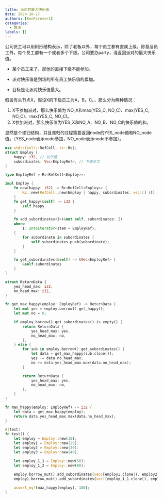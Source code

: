 ```yaml
---
title: 派对的最大快乐值
date: 2024-10-27
authors: [KenForever1]
categories: 
  - 算法
labels: []
---
```


公司员工可以用树形结构表示，除了老板以外，每个员工都有直属上级，除基层员工外，每个员工都有一个或者多个下级。公司要办party，请返回派对的最大快乐值。

+ 某个员工来了，那他的直接下级不能参加。

+ 派对快乐值是到场的所有员工快乐值的累加。

+ 目标是让派对快乐值最大。

<!-- more -->

假设有头节点X，假设X的下级员工为A，B，C。，那么分为两种情况：
1. X不参加派对，那么快乐值为 NO_X和max(YES_C, NO_C)、max(YES_C, NO_C)、max(YES_C, NO_C)。
2. X参加派对，那么快乐值为YES_X和NO_A、NO_B、NO_C的快乐值的和。

显然是个递归结构，并且递归的过程需要返回node的YES_node值和NO_node值。（YES_node表示node参加，NO_node表示node不参加）。

```rust
use std::{cell::RefCell, rc::Rc};
struct Employ {
    happy: i32, // 快乐值
    subordinates: Vec<EmployRef>, // 下级员工
}

type EmployRef = Rc<RefCell<Employ>>;

impl Employ {
    fn new(happy: i32) -> Rc<RefCell<Employ>> {
        Rc::new(RefCell::new(Employ { happy, subordinates: vec![] }))
    }
    fn get_happy(&self) -> i32 {
        self.happy
    }

    fn add_subordinates<I>(&mut self, subordinates: I)
    where
        I: IntoIterator<Item = EmployRef>,
    {
        for subordinate in subordinates {
            self.subordinates.push(subordinate);
        }
    }

    fn get_subordinates(&self) -> &Vec<EmployRef> {
        &self.subordinates
    }
}

struct ReturnData {
    yes_head_max: i32,
    no_head_max: i32,
}

fn get_max_happy(employ: EmployRef) -> ReturnData {
    let mut yes = employ.borrow().get_happy();
    let mut no = 0;

    if employ.borrow().get_subordinates().is_empty() {
        return ReturnData {
            yes_head_max: yes,
            no_head_max: no,
        };
    } else {
        for sub in employ.borrow().get_subordinates() {
            let data = get_max_happy(sub.clone());
            yes += data.no_head_max;
            no += data.yes_head_max.max(data.no_head_max);
        }

        return ReturnData {
            yes_head_max: yes,
            no_head_max: no,
        };
    }
}

fn max_happy(employ: EmployRef) -> i32 {
    let data = get_max_happy(employ);
    return data.yes_head_max.max(data.no_head_max);
}

#[test]
fn test() {
    let employ = Employ::new(10);
    let employ1 = Employ::new(20);
    let employ2 = Employ::new(30);
    let employ3 = Employ::new(40);

    let employ_1_1 = Employ::new(50);
    let employ_1_2 = Employ::new(60);
    
    employ.borrow_mut().add_subordinates(vec![employ1.clone(), employ2.clone(), employ3.clone()]);
    employ1.borrow_mut().add_subordinates(vec![employ_1_1.clone(), employ_1_2.clone()]);

    assert_eq!(max_happy(employ), 180);
}
```
